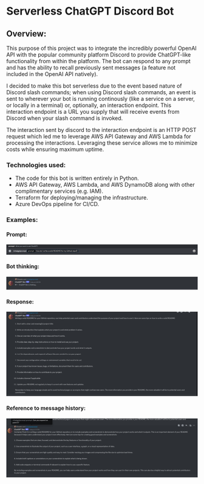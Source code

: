 # Serverless ChatGPT Discord Bot

## Overview:
This purpose of this project was to integrate the incredibly powerful OpenAI API with the popular community platform Discord to provide ChatGPT-like functionality from within the platform. The bot can respond to any prompt and has the ability to recall previously sent messages (a feature not included in the OpenAI API natively).

I decided to make this bot serverless due to the event based nature of Discord slash commands; when using Discord slash commands, an event is sent to wherever your bot is running continously (like a service on a server, or locally in a terminal) or, optionally, an interaction endpoint. This interaction endpoint is a URL you supply that will receive events from Discord when your slash command is invoked. 

The interaction sent by discord to the interaction endpoint is an HTTP POST request which led me to leverage AWS API Gateway and AWS Lambda for processing the interactions. Leveraging these service allows me to minimize costs while ensuring maximum uptime.

### Technologies used:
- The code for this bot is written entirely in Python.
- AWS API Gateway, AWS Lambda, and AWS DynamoDB along with other complimentary services (e.g. IAM).
- Terraform for deploying/managing the infrastructure.
- Azure DevOps pipeline for CI/CD.


### Examples:
#### Prompt:
![Alt text](README_ASSETS/Prompt.png)

#### Bot thinking:
![Alt text](README_ASSETS/Thinking.png)

#### Response:
![Alt text](README_ASSETS/response.png)

#### Reference to message history:
![Alt text](README_ASSETS/message_history.png)
